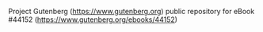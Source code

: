 Project Gutenberg (https://www.gutenberg.org) public repository for eBook #44152 (https://www.gutenberg.org/ebooks/44152)
